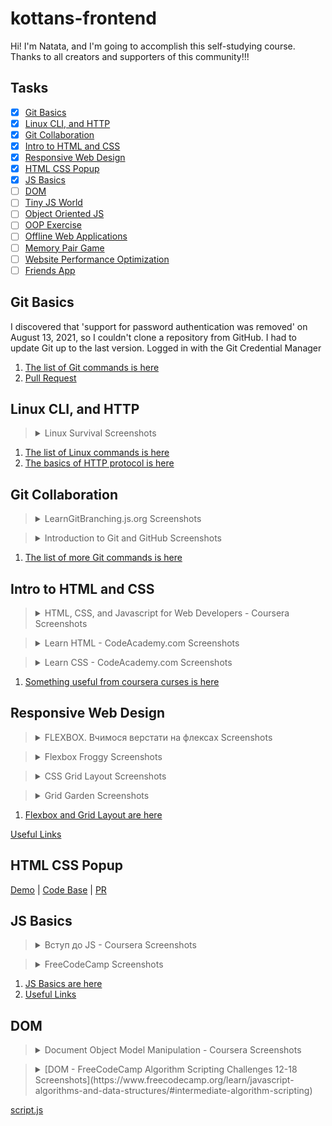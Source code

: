 # kottans-frontend

Hi! I'm Natata, and I'm going to accomplish this self-studying course. 
Thanks to all creators and supporters of this community!!!

## Tasks

-   [x] [Git Basics](#git-basics)
-   [x] [Linux CLI, and HTTP](#linux-cli-and-http)
-   [x] [Git Collaboration](#git-collaboration)
-   [x] [Intro to HTML and CSS](#intro-to-html-and-css)
-   [x] [Responsive Web Design](#responsive-web-design)
-   [x] [HTML CSS Popup](#html-css-popup)
-   [x] [JS Basics](#js-basics)
-   [ ] [DOM](#dom)
-   [ ] [Tiny JS World](#tiny-js-world)
-   [ ] [Object Oriented JS](#object-oriented-js)
-   [ ] [OOP Exercise](#oop-exercise)
-   [ ] [Offline Web Applications](#offline-web-applications)
-   [ ] [Memory Pair Game](#memory-pair-game)
-   [ ] [Website Performance Optimization](#website-performance-optimization)
-   [ ] [Friends App](#friends-app)

## Git Basics

I discovered that 'support for password authentication was removed' on August 13, 2021, so I couldn't clone a repository from GitHub. I had to update Git up to the last version. Logged in with the Git Credential Manager

1. [The list of Git commands is here](task_git_collaboration/git-commands.txt)
2. [Pull Request](https://github.com/kottans/mock-repo/pull/1183)


## Linux CLI, and HTTP

> <details>
>   <summary>Linux Survival Screenshots</summary>
> <img src="task_linux_cli/linux-module1.png">
>   <summary></summary>
> <img src="task_linux_cli/linux-module2.png">
>   <summary></summary>
> <img src="task_linux_cli/linux-module3.png">
>   <summary></summary>
> <img src="task_linux_cli/linux-module4.png">
> </details>


1. [The list of Linux commands is here](task_linux_cli/linux-commands.txt)
2. [The basics of HTTP protocol is here](task_linux_cli/http-protocol.txt)


## Git Collaboration

> <details>
>   <summary>LearnGitBranching.js.org Screenshots</summary>
> <img src="task_git_collaboration/learngitbranching.png">
> </details>

> <details>
>   <summary> Introduction to Git and GitHub Screenshots</summary>
> <img src="task_git_collaboration/intro-git-github_m1.png">
>	<summary> </summary>
> <img src="task_git_collaboration/intro-git-github_m2.png">
>	<summary> </summary>
> <img src="task_git_collaboration/intro-git-github_m3.png">
>	<summary> </summary>
> <img src="task_git_collaboration/intro-git-github_m4.png">
> </details>


1. [The list of more Git commands is here](task_git_collaboration/git-commands.txt)


## Intro to HTML and CSS

> <details>
>   <summary>HTML, CSS, and Javascript for Web Developers - Coursera Screenshots</summary>
> <img src="task_html_css_intro/html-css-javascript_w1.png">
> <img src="task_html_css_intro/html-css-javascript_w2.png">
> </details>

> <details>
>   <summary>Learn HTML - CodeAcademy.com Screenshots</summary>
> <img src="task_html_css_intro/code-academy-html.png">
> </details>

> <details>
>   <summary>Learn CSS - CodeAcademy.com Screenshots</summary>
> <img src="task_html_css_intro/code-academy-css.png">
> </details>



1. [Something useful from coursera curses is here](task_html_css_intro/intro-to-html-css.md)


## Responsive Web Design

> <details>
>   <summary>FLEXBOX. Вчимося верстати на флексах Screenshots</summary>
> <img src="task_responsive_web_design/flexbox-youtube.png">
> </details>

> <details>
>   <summary>Flexbox Froggy Screenshots</summary>
> <img src="task_responsive_web_design/flexbox-froggy.png">
> </details>

> <details>
>   <summary>CSS Grid Layout Screenshots</summary>
> <img src="task_responsive_web_design/grid-youtube.png">
> </details>

> <details>
>   <summary>Grid Garden Screenshots</summary>
> <img src="task_responsive_web_design/grid-garden.png">
> </details>

1. [Flexbox and Grid Layout are here](task_responsive_web_design/responsive-web-design.md)

[Useful Links](task_responsive_web_design/useful-links.md)


## HTML CSS Popup
 
[Demo](https://natata-tutorial.github.io/HTML-CSS-Popup/) | [Code Base](https://github.com/natata-tutorial/HTML-CSS-Popup) | [PR](https://github.com/kottans/frontend-2022-homeworks/pull/756)




## JS Basics

> <details>
>   <summary>Вступ до JS - Coursera Screenshots</summary>
> <img src="task_js_basics/intro-to-js.png">
> </details>

> <details>
>   <summary>FreeCodeCamp Screenshots</summary>
> <img src="task_js_basics/freecodecamp-basic-js.png">
> <img src="task_js_basics/freecodecamp-es6.png">
> <img src="task_js_basics/freecodecamp-basic-data-structure.png">
> <img src="task_js_basics/freecodecamp-basic-algoritm-scripting.png">
> <img src="task_js_basics/freecodecamp-functional-programming.png">
> <img src="task_js_basics/freecodecamp-intermediate-algorinm-scripting.png">
> </details>

1. [JS Basics are here](task_js_basics/js-basics.md)
2. [Useful Links](task_js_basics/useful-links.md)

## DOM

> <details>
>   <summary>Document Object Model Manipulation - Coursera Screenshots</summary>
> <img src="task_js_dom/dom-manipulation.png">
> </details>

> <details>
>   <summary>[DOM - FreeCodeCamp Algorithm Scripting Challenges 12-18 Screenshots](https://www.freecodecamp.org/learn/javascript-algorithms-and-data-structures/#intermediate-algorithm-scripting)</summary>
> <img src="task_js_dom/freecodecamp-intermediate-algoritm-scripting-18.png">
> </details>
[script.js](task_js_dom/script.js)




